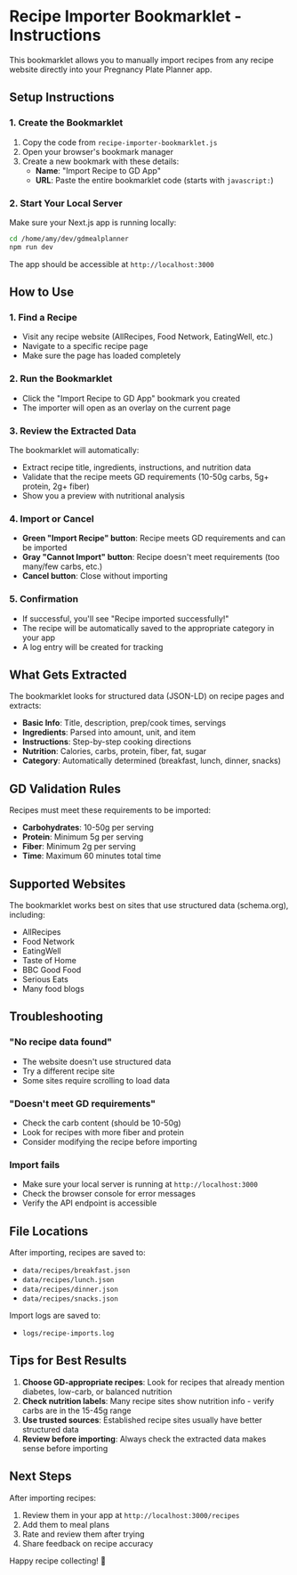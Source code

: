 # Recipe Importer Bookmarklet - Instructions

This bookmarklet allows you to manually import recipes from any recipe website directly into your Pregnancy Plate Planner app.

## Setup Instructions

### 1. Create the Bookmarklet

1. Copy the code from `recipe-importer-bookmarklet.js`
2. Open your browser's bookmark manager
3. Create a new bookmark with these details:
   - **Name**: "Import Recipe to GD App"
   - **URL**: Paste the entire bookmarklet code (starts with `javascript:`)

### 2. Start Your Local Server

Make sure your Next.js app is running locally:

```bash
cd /home/amy/dev/gdmealplanner
npm run dev
```

The app should be accessible at `http://localhost:3000`

## How to Use

### 1. Find a Recipe

- Visit any recipe website (AllRecipes, Food Network, EatingWell, etc.)
- Navigate to a specific recipe page
- Make sure the page has loaded completely

### 2. Run the Bookmarklet

- Click the "Import Recipe to GD App" bookmark you created
- The importer will open as an overlay on the current page

### 3. Review the Extracted Data

The bookmarklet will automatically:

- Extract recipe title, ingredients, instructions, and nutrition data
- Validate that the recipe meets GD requirements (10-50g carbs, 5g+ protein, 2g+ fiber)
- Show you a preview with nutritional analysis

### 4. Import or Cancel

- **Green "Import Recipe" button**: Recipe meets GD requirements and can be imported
- **Gray "Cannot Import" button**: Recipe doesn't meet requirements (too many/few carbs, etc.)
- **Cancel button**: Close without importing

### 5. Confirmation

- If successful, you'll see "Recipe imported successfully!"
- The recipe will be automatically saved to the appropriate category in your app
- A log entry will be created for tracking

## What Gets Extracted

The bookmarklet looks for structured data (JSON-LD) on recipe pages and extracts:

- **Basic Info**: Title, description, prep/cook times, servings
- **Ingredients**: Parsed into amount, unit, and item
- **Instructions**: Step-by-step cooking directions
- **Nutrition**: Calories, carbs, protein, fiber, fat, sugar
- **Category**: Automatically determined (breakfast, lunch, dinner, snacks)

## GD Validation Rules

Recipes must meet these requirements to be imported:

- **Carbohydrates**: 10-50g per serving
- **Protein**: Minimum 5g per serving
- **Fiber**: Minimum 2g per serving
- **Time**: Maximum 60 minutes total time

## Supported Websites

The bookmarklet works best on sites that use structured data (schema.org), including:

- AllRecipes
- Food Network
- EatingWell
- Taste of Home
- BBC Good Food
- Serious Eats
- Many food blogs

## Troubleshooting

### "No recipe data found"

- The website doesn't use structured data
- Try a different recipe site
- Some sites require scrolling to load data

### "Doesn't meet GD requirements"

- Check the carb content (should be 10-50g)
- Look for recipes with more fiber and protein
- Consider modifying the recipe before importing

### Import fails

- Make sure your local server is running at `http://localhost:3000`
- Check the browser console for error messages
- Verify the API endpoint is accessible

## File Locations

After importing, recipes are saved to:

- `data/recipes/breakfast.json`
- `data/recipes/lunch.json`
- `data/recipes/dinner.json`
- `data/recipes/snacks.json`

Import logs are saved to:

- `logs/recipe-imports.log`

## Tips for Best Results

1. **Choose GD-appropriate recipes**: Look for recipes that already mention diabetes, low-carb, or balanced nutrition
2. **Check nutrition labels**: Many recipe sites show nutrition info - verify carbs are in the 15-45g range
3. **Use trusted sources**: Established recipe sites usually have better structured data
4. **Review before importing**: Always check the extracted data makes sense before importing

## Next Steps

After importing recipes:

1. Review them in your app at `http://localhost:3000/recipes`
2. Add them to meal plans
3. Rate and review them after trying
4. Share feedback on recipe accuracy

Happy recipe collecting! 🍳
